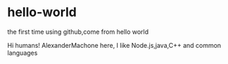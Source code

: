 hello-world
===========

the first time using github,come from hello world

Hi humans!
AlexanderMachone here, I like Node.js,java,C++ and common languages


